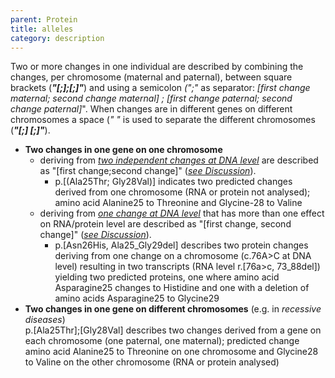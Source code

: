 ```yaml
---
parent: Protein
title: alleles
category: description
---
```


Two or more changes in one individual are described by combining the changes, per chromosome (maternal and paternal), between square brackets (_**"[;];[;]"**_) and using a semicolon _(";"_ as separator:  _[first change maternal; second change maternal] ; [first change paternal; second change paternal]_". When changes are in different genes on different chromosomes a space (_" "_ is used to separate the different chromosomes (_**"[;] [;]"**_).

*   **Two changes in one gene on one chromosome**
    *   deriving from _<u>two independent changes at DNA level</u>_ are described as "[first change;second change]" ([_see Discussion_](file:///Users/Boomheide/Files/WWW/HGVS/disc.html#2in1)). 
        *   p.[(Ala25Thr; Gly28Val)] indicates two predicted changes derived from one chromosome (RNA or protein not analysed); amino acid Alanine25 to Threonine and Glycine-28 to Valine
    *   deriving from <u>_one change at DNA level_</u> that has more than one effect on RNA/protein level are described as "[first change, second change]" ([_see Discussion_](file:///Users/Boomheide/Files/WWW/HGVS/disc.html#moreRNAs)). 
        *   p.[Asn26His, Ala25_Gly29del] describes two protein changes deriving from one change on a chromosome (c.76A>C at DNA level) resulting in two transcripts (RNA level r.[76a>c, 73_88del]) yielding two predicted proteins, one where amino acid Asparagine25 changes to Histidine and one with a deletion of amino acids Asparagine25 to Glycine29
*   **Two changes in one gene on different chromosomes** (e.g. in _recessive diseases_)  
    p.[Ala25Thr];[Gly28Val] describes two changes derived from a gene on each chromosome (one paternal, one maternal); predicted change amino acid Alanine25 to Threonine on one chromosome and Glycine28 to Valine on the other chromosome (RNA or protein analysed)